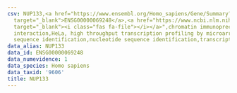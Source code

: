 ```yaml
---
csv: NUP133,<a href="https://www.ensembl.org/Homo_sapiens/Gene/Summary?db=core;g=ENSG00000069248"
  target="_blank">ENSG00000069248</a>,<a href="https://www.ncbi.nlm.nih.gov/pubmed/17216044"
  target="_blank"><i class="fas fa-file"></i></a>",chromatin immunoprecipitation assay,direct
  interaction,HeLa, high throughput transcription profiling by microarray,nucleotide
  sequence identification,nucleotide sequence identification,transcriptional regulation,
data_alias: NUP133
data_id: ENSG00000069248
data_numevidence: 1
data_species: Homo sapiens
data_taxid: '9606'
title: NUP133
---
```

